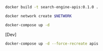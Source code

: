 ```bash
docker build -t search-engine-apis:0.1.0 .
```

```bash
docker network create $NETWORK
```

```bash
docker-compose up -d
```

[Dev]
```bash
docker-compose up -d --force-recreate apis
```